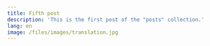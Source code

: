 ```yaml
---
title: Fifth post
description: 'This is the first post of the "posts" collection.'
lang: en
image: /files/images/translation.jpg
---
```

